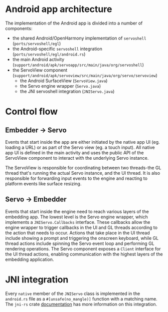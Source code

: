 # Android app architecture

The implementation of the Android app is divided into a number of components:
* the shared Android/OpenHarmony implementation of `servoshell` (`ports/servoshell/egl`)
* the Android-specific `servoshell` integration (`ports/servoshell/egl/android.rs`)
* the main Android activity (`support/android/apk/servoapp/src/main/java/org/servoshell`)
* the ServoView component (`support/android/apk/servoview/src/main/java/org/servo/servoview`)
  * the Android SurfaceView (`ServoView.java`)
  * the Servo engine wrapper (`Servo.java`)
  * the JNI servoshell integration (`JNIServo.java`)

# Control flow

## Embedder -> Servo

Events that start inside the app are either initiated by the native app UI (eg. loading a URL) or as part of the Servo view (eg. a touch input).
All native app UI is defined in the main activity and uses the public API of the ServoView component to interact with the underlying Servo instance.

The ServoView is responsible for coordinating between two threads-the GL thread that's running the actual Servo instance, and the UI thread.
It is also responsible for forwarding input events to the engine and reacting to platform events like surface resizing.

## Servo -> Embedder

Events that start inside the engine need to reach various layers of the embedding app.
The lowest level is the Servo engine wrapper, which implements a `JNIServo.Callbacks` interface.
These callbacks allow the engine wrapper to trigger callbacks in the UI and GL threads according to the action that needs to occur.
Actions that take place in the UI thread include showing a prompt and triggering the onscreen keyboard, while GL thread actions include spinning the Servo event loop and performing GL rendering operations.
The Servo component exposes a `Client` interface for the UI thread actions, enabling communication with the highest layers of the embedding application.

# JNI integration

Every `native` member of the `JNIServo` class is implemented in the `android.rs` file as a `#[unsafe(no_mangle)]` function with a matching name.
The `jni-rs` crate [documentation](https://docs.rs/jni/latest/jni/) has more information on this integration.

